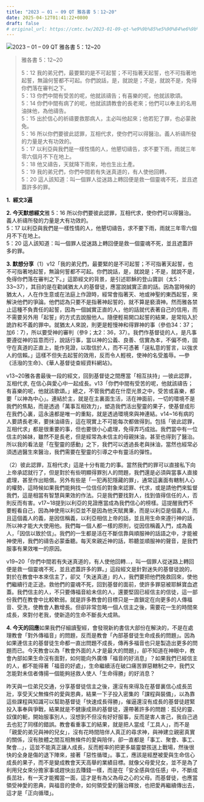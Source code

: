 ```yaml
---
title: "2023 – 01 – 09 QT 雅各書 5：12~20"
date: 2025-04-12T01:41:22+0800
draft: false
# original_url: https://cmtc.tw/2023-01-09-qt-%e9%9b%85%e5%90%84%e6%9b%b8-5%ef%bc%9a1220
---
```


![2023 – 01 – 09 QT 雅各書 5：12\~20](/images/qt.jpg  "2023 – 01 – 09 QT 雅各書 5：12\~20")

> 雅各書 5：12\~20
>
> 5：12 我的弟兄們，最要緊的是不可起誓；不可指著天起誓，也不可指著地起誓，無論何誓都不可起。你們說話，是，就說是；不是，就說不是，免得你們落在審判之下。  
> 5：13 你們中間有受苦的呢，他就該禱告；有喜樂的呢，他就該歌頌。  
> 5：14 你們中間有病了的呢，他就該請教會的長老來；他們可以奉主的名用油抹他，為他禱告。  
> 5：15 出於信心的祈禱要救那病人，主必叫他起來；他若犯了罪，也必蒙赦免。  
> 5：16 所以你們要彼此認罪，互相代求，使你們可以得醫治。義人祈禱所發的力量是大有功效的。  
> 5：17 以利亞與我們是一樣性情的人，他懇切禱告，求不要下雨，雨就三年零六個月不下在地上。  
> 5：18 他又禱告，天就降下雨來，地也生出土產。  
> 5：19 我的弟兄們，你們中間若有失迷真道的，有人使他回轉，  
> 5：20 這人該知道：叫一個罪人從迷路上轉回便是救一個靈魂不死，並且遮蓋許多的罪。

**1.  經文3遍**

**2. 今天默想經文**雅 5：16 所以你們要彼此認罪，互相代求，使你們可以得醫治。義人祈禱所發的力量是大有功效的。  
5：17 以利亞與我們是一樣性情的人，他懇切禱告，求不要下雨，雨就三年零六個月不下在地上。  
5：20 這人該知道：叫一個罪人從迷路上轉回便是救一個靈魂不死，並且遮蓋許多的罪。

**3. 默想分享**（1）v12「我的弟兄們，最要緊的是不可起誓；不可指著天起誓，也不可指著地起誓，無論何誓都不可起。你們說話，是，就說是；不是，就說不是，免得你們落在審判之下。」這節經文的背景，是引述耶穌的登山寶訓（太5：33\~37），其目的是在勸誡猶太人的基督徒，應當說誠實正直的話。因為當時候的猶太人，人在作生意或在法庭上作證時，經常會指著天、地或神聖的東西起誓，來解決他們的爭論。他們認為只要不是指著神起誓的，就不算是褻瀆神。然而雅各禁止這種不負責任的起誓，因為一個誠實正直的人，他的話就代表著自己的信用，而不需要另外用「起誓」的方式去說服他人。隨便輕易開口起誓的結果，是常陷入於詭詐和不義的罪中。就猶太人來說，則更是輕慢神和得罪神的事（參伯34：37；加6：7），所以要受神的審判（參9；太2：36，37）。我們作基督徒的人，是凡事要遵從神的旨意而行，說話行事，當以神的公義、良善、信實為本，不偏不倚，固守在真道的正直上，能作見證，以取信於人，而不可憑著「逞私意的誓言，以強求人的信賴。」這樣不但失去起誓的效用，反而令人輕視，使神的名受羞辱。—參《活潑的生命》、《華人基督徒查經資料網站》。

v13\~20雅各書最後一段的經文，回到基督徒之間應當「相互扶持」—彼此認罪，互相代求, 在信心與愛心中一起成長。v13「你們中間有受苦的呢，他就該禱告；有喜樂的呢，他就該歌頌。」總之，不管我們處在什麼光景之中，受苦或喜樂，都要「以神為中心」。連結於主，就是在主裏面生活，活在神面前，一切的環境不是我們的焦點，而是透過「萬事互相效力」，塑造我們活出聖靈的果子，使基督成形在我們心裏，這永遠都是唯一的重點，就是透過環境來與神連結。v14\~16有病的人要請長老來，要抹油禱告，這在現實上不可能每次都做得到。包括「彼此認罪，互相代求」都是很重要的事，但也要很小心處理，免得弄巧成拙。我們當中有一位信主的姊妹，雖然不是長老，但是經常為未信主的母親抹油，甚至也得到了醫治。所以我的看法是「在聖靈的感動」之下，我們可以透過長老與抹油，當然也經常必須透過醫生來醫治，我們需要在聖靈的引導之中有靈活的彈性。

（2）彼此認罪，互相代求」這是十分有能力的事。當然我們的罪可以直接私下向上帝承認就行了，但是對於有些明顯得罪別人的問題，我們還是必須與當事人直接處理，甚至作出賠償。另外有些是「一犯再犯隱藏的罪」，通常這裏面有轄制人心的權勢，這時候如果我們能夠找一位信任的對象來認罪、代求，或是請他們來監督我們，這是相當有智慧與果效的作法。只是我們要找對人，找到值得信任的人，否則反而有害。v17\~18提到以利亞的見證應當成為我們信心的榜樣。這提醒我們不要輕看自己，因為神使用以利亞並不是因為他天賦異秉，而是以利亞是個義人，而且這個義人的義，是因信稱義，以利亞相信上帝的話，並且用生命來遵行神的話，所以神才能大大使用他。我們每一個人都一樣的原則，從因信稱義入門，成為義人，「因信以致於信」。我們的一生都是活在不斷信靠與順服神的話語之中，才能被神使用，我們的禱告必蒙垂聽。每天來親近神的話，聆聽並順服神的聲音，是我們服事有果效唯一的原因。

v19\~20「你們中間若有失迷真道的，有人使他回轉…，叫一個罪人從迷路上轉回便是救一個靈魂不死，並且遮蓋許多的罪。」這段經文是針對迷失的基督徒說的，對於在教會中本來信主了，卻又「失迷真道」的人，我們要把他們挽救回來，使他們繼續行走正途。救他們的靈魂不死，回到基督的面前，使許多罪惡被耶穌寶血遮蓋。我們信主的人，不只要傳福音給未信的人，還要堅固已經信主的信徒，這一部份我們在教會中比較軟弱。就是許多教會的目標只是一直鎖定在向更多的人傳福音、受洗，使教會人數增長。但卻非常忽略一個人信主之後，需要花一生的時間來成長，來對付老我，使新造的生命不斷長大成熟。

**4. 今天的回應**如果我們仔細讀聖經，會發現新約書信大部份在解決的，不是在處理教會「對外傳福音」的問題，反而是教會「內部基督徒生命成長的問題」。因為如果連信主的基督徒生命都一直出問題不成長，傳再多福音也只是製造出更多的問題而已。今天教會以為「教會外面的人才是最大的問題」，卻不知道在神眼中，教會內部如果生命沒有面對，如何能向外廣傳「福音的好消息」？如果我們已經信主的人，都不能得著「福音的好處」，生命繼續活在破口痛苦罪惡轄制之中，我們又怎能對未信者傳揚一個能夠拯救人使人「生命得勝」的好消息？

昨天與一位弟兄交通，分享基督徒信主之後，還沒有來得及在基督裏信心成長茁壯，享受天父無條件的愛與恩典，結果一下子投入密集的「課程與裝備」，以為靠這些課程與知識可以幫助基督徒「快速成長得勝」，催逼還沒有成長的基督徒趕緊投入事奉與爭戰，結果就是不健康成熟的基督徒，還帶著許多的問題：孤兒的靈、奴僕的軛，開始服事別人，沒想到不但沒有好好服事，反而是害人害己，我自己過去也犯了同樣的錯誤。教會看重事工的結果，就是把人當成「工具人」，而不是「親愛的弟兄與神的兒女」，沒有花時間陪伴人真正的尋求神，與神建立親密真實的關係，沒有肢體之間互相無條件的愛與陪伴，卻一直都是「事工、聚會、事工、聚會…」，這並不能真正讓人成長，反而輕率的把更多屬靈嬰孩送上戰場，然後很快的全身是傷的退下陣來，接著「惡性循環」。事工，應該是經歷被愛與生命信心成長的果子，而不是變成教會天天高舉的業績目標。就像父母愛兒女，並不是為了利用兒女來分擔家事或趕快出去賺錢一樣，而是在「安全感與信任感」中，不斷成長茁壯，有一天才能獨當一面，這才是有為父為母之心的父母。而基督徒，也應當領受神愛的恩典，與福音的使命，如何領受愛的醫治釋放，也把愛再繼續傳出去，這才是「正向循環」。